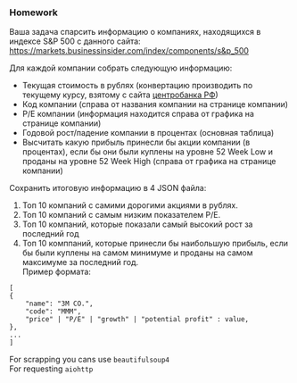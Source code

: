 ### Homework
Ваша задача спарсить информацию о компаниях, находящихся в индексе S&P 500 с данного сайта: <br>
https://markets.businessinsider.com/index/components/s&p_500

Для каждой компании собрать следующую информацию:
* Текущая стоимость в рублях (конвертацию производить по текущему курсу, взятому с сайта [центробанка РФ](http://www.cbr.ru/development/sxml/))
* Код компании (справа от названия компании на странице компании)
* P/E компании (информация находится справа от графика на странице компании)
* Годовой рост/падение компании в процентах (основная таблица)
* Высчитать какую прибыль принесли бы акции компании (в процентах), если бы они были куплены на уровне 52 Week Low и проданы на уровне 52 Week High (справа от графика на странице компании)

Сохранить итоговую информацию в 4 JSON файла:
1. Топ 10 компаний с самими дорогими акциями в рублях.
2. Топ 10 компаний с самым низким показателем P/E.
3. Топ 10 компаний, которые показали самый высокий рост за последний год
4. Топ 10 комппаний, которые принесли бы наибольшую прибыль, если бы были куплены на самом минимуме и проданы на самом максимуме за последний год.
<br>Пример формата:
```
[
{
    "name": "3M CO.",
    "code": "MMM",
    "price" | "P/E" | "growth" | "potential profit" : value,
},
...
]
```
For scrapping you cans use `beautifulsoup4` <br>
For requesting `aiohttp`
